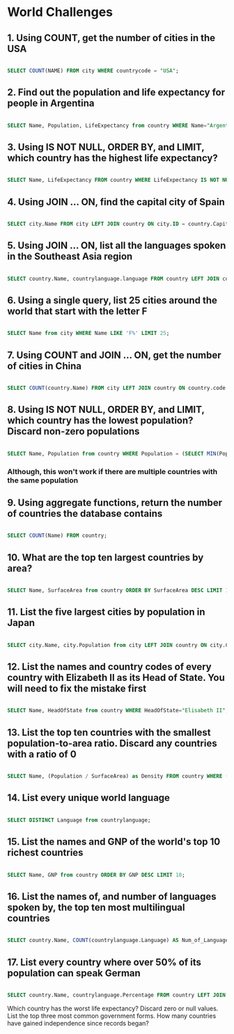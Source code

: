 # World Challenges

## 1. Using COUNT, get the number of cities in the USA

```sql

SELECT COUNT(NAME) FROM city WHERE countrycode = "USA";

```

## 2. Find out the population and life expectancy for people in Argentina

```sql

SELECT Name, Population, LifeExpectancy from country WHERE Name="Argentina";


```

## 3. Using IS NOT NULL, ORDER BY, and LIMIT, which country has the highest life expectancy?

```sql

SELECT Name, LifeExpectancy FROM country WHERE LifeExpectancy IS NOT NULL ORDER BY LifeExpectancy DESC LIMIT 1;

```

## 4. Using JOIN ... ON, find the capital city of Spain

```sql

SELECT city.Name FROM city LEFT JOIN country ON city.ID = country.Capital WHERE country.name = "Spain";

```

## 5. Using JOIN ... ON, list all the languages spoken in the Southeast Asia region

```sql

SELECT country.Name, countrylanguage.language FROM country LEFT JOIN countrylanguage on country.Code = countrylanguage.CountryCode WHERE country.Name IN(SELECT Name from country WHERE region="Southeast Asia");

```

## 6. Using a single query, list 25 cities around the world that start with the letter F

```sql

SELECT Name from city WHERE Name LIKE 'F%' LIMIT 25;

```

## 7. Using COUNT and JOIN ... ON, get the number of cities in China

```sql

SELECT COUNT(country.Name) FROM city LEFT JOIN country ON country.code = city.CountryCode WHERE country.name="China";

```

## 8. Using IS NOT NULL, ORDER BY, and LIMIT, which country has the lowest population? Discard non-zero populations

```sql

SELECT Name, Population from country WHERE Population = (SELECT MIN(Population) FROM country WHERE Population IS NOT NULL AND Population <> 0 ORDER BY Population DESC LIMIT 1);

```

### Although, this won't work if there are multiple countries with the same population

## 9. Using aggregate functions, return the number of countries the database contains

```sql

SELECT COUNT(Name) FROM country;


```

## 10. What are the top ten largest countries by area?

```sql

SELECT Name, SurfaceArea from country ORDER BY SurfaceArea DESC LIMIT 10;

```

## 11. List the five largest cities by population in Japan

```sql

SELECT city.Name, city.Population from city LEFT JOIN country ON city.CountryCode = country.Code WHERE country.Name="Japan" ORDER BY city.Population DESC LIMIT 5;

```

## 12. List the names and country codes of every country with Elizabeth II as its Head of State. You will need to fix the mistake first

```sql

SELECT Name, HeadOfState from country WHERE HeadOfState="Elisabeth II";

```

## 13. List the top ten countries with the smallest population-to-area ratio. Discard any countries with a ratio of 0

```sql

SELECT Name, (Population / SurfaceArea) as Density FROM country WHERE (Population / SurfaceArea) <> 0 ORDER BY Density ASC LIMIT 10;

```

## 14. List every unique world language

```sql

SELECT DISTINCT Language from countrylanguage;

```

## 15. List the names and GNP of the world's top 10 richest countries

```sql

SELECT Name, GNP from country ORDER BY GNP DESC LIMIT 10;

```

## 16. List the names of, and number of languages spoken by, the top ten most multilingual countries

```sql

SELECT country.Name, COUNT(countrylanguage.Language) AS Num_of_Languages FROM country LEFT JOIN countrylanguage ON country.Code = countrylanguage.CountryCode GROUP BY country.Name ORDER BY Num_of_Languages DESC LIMIT 10;


```

## 17. List every country where over 50% of its population can speak German

```sql

SELECT country.Name, countrylanguage.Percentage FROM country LEFT JOIN countrylanguage ON country.Code = countrylanguage.CountryCode WHERE countrylanguage.Language="German" AND countrylanguage.Percentage > 50;

```

Which country has the worst life expectancy? Discard zero or null values.
List the top three most common government forms.
How many countries have gained independence since records began?
